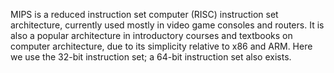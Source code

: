 MIPS is a reduced instruction set computer (RISC) instruction set architecture, currently used mostly in video game consoles and routers.
It is also a popular architecture in introductory courses and textbooks on computer architecture, due to its simplicity relative to x86 and ARM.
Here we use the 32-bit instruction set; a 64-bit instruction set also exists.
